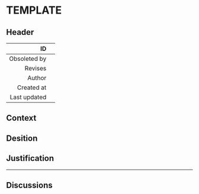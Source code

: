 # <!-- TITLE --> TEMPLATE
## Header
| ID           | <!-- ADR 0000 --> |
| -----------: | ---- |
| Obsoleted by | <!-- [ADR 0000](adr_0000.md) --> |
| Revises      | <!-- [ADR 0000](adr_0000.md) --> |
| Author       | <!-- NAME --> |
| Created at   | <!-- DATE --> |
| Last updated | <!-- DATE --> |

## Context
<!-- What is the issue that we're seeing that is motivating this decision or change? -->

## Desition
<!-- a bland statement of the desition done using the [RFC 2119](https://datatracker.ietf.org/doc/html/rfc2119) standardiced vocabular. the ruling SHALL be stated in an assertive voice. -->

## Justification
<!-- a sound reasoning why this desition is taken and not another one. Any revision of the ADR MUST take the justification into seriouce consideration. -->

<!-- TEMPLATE
## See Also
 - [ADR 0000](adr_0000.md) reason why this is relaited
-->

-----
## Discussions
<!-- TEMPLATE
### Toppic
NAME
> COMMENT
-->
